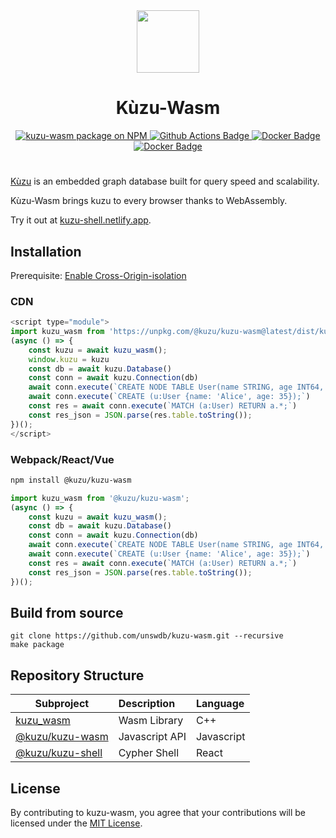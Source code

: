 <div align="center">
  <img src="https://raw.githubusercontent.com/unswdb/kuzu-wasm/main/misc/logo.png" height="100">
  <h1>Kùzu-Wasm</h1>
</div>

<div align="center">
  <a href="https://www.npmjs.com/package/@kuzu/kuzu-wasm/v/latest">
    <img src="https://img.shields.io/npm/v/@kuzu/kuzu-wasm?logo=npm" alt="kuzu-wasm package on NPM">
  </a>
  <a href="https://github.com/unswdb/kuzu-wasm/actions">
    <img src="https://github.com/unswdb/kuzu-wasm/actions/workflows/shell.yml/badge.svg?branch=main" alt="Github Actions Badge">
  </a>
    <a href="https://github.com/unswdb/kuzu-wasm/actions">
    <img src="https://img.shields.io/docker/image-size/dylanshang/kuzu-wasm?logo=Docker" alt="Docker Badge">
  </a>
    </a>
    <a href="https://github.com/unswdb/kuzu-wasm/actions">
    <img src="https://img.shields.io/pypi/v/kuzu-wasm?color=green
    " alt="Docker Badge">
  </a>
</div>
<h1></h1>

[Kùzu](https://github.com/kuzudb/kuzu) is an embedded graph database built for query speed and scalability.

Kùzu-Wasm brings kuzu to every browser thanks to WebAssembly.


Try it out at [kuzu-shell.netlify.app](https://kuzu-shell.netlify.app).


## Installation
Prerequisite: [Enable Cross-Origin-isolation](https://web.dev/articles/cross-origin-isolation-guide?hl=en#enable_cross-origin_isolation)
### CDN
```javascript
<script type="module">
import kuzu_wasm from 'https://unpkg.com/@kuzu/kuzu-wasm@latest/dist/kuzu-browser.js';
(async () => {
    const kuzu = await kuzu_wasm();
    window.kuzu = kuzu
    const db = await kuzu.Database()
    const conn = await kuzu.Connection(db)
    await conn.execute(`CREATE NODE TABLE User(name STRING, age INT64, PRIMARY KEY (name))`)
    await conn.execute(`CREATE (u:User {name: 'Alice', age: 35});`)
    const res = await conn.execute(`MATCH (a:User) RETURN a.*;`)
    const res_json = JSON.parse(res.table.toString());
})();
</script>
```
### Webpack/React/Vue
```bash
npm install @kuzu/kuzu-wasm
```
```javascript
import kuzu_wasm from '@kuzu/kuzu-wasm';
(async () => {
    const kuzu = await kuzu_wasm();
    const db = await kuzu.Database()
    const conn = await kuzu.Connection(db)
    await conn.execute(`CREATE NODE TABLE User(name STRING, age INT64, PRIMARY KEY (name))`)
    await conn.execute(`CREATE (u:User {name: 'Alice', age: 35});`)
    const res = await conn.execute(`MATCH (a:User) RETURN a.*;`)
    const res_json = JSON.parse(res.table.toString());
})();
```

## Build from source
```shell
git clone https://github.com/unswdb/kuzu-wasm.git --recursive
make package
```

## Repository Structure

| Subproject                                               | Description    | Language   |
| -------------------------------------------------------- | :------------- | :--------- |
| [kuzu_wasm](/lib)                                      | Wasm Library   | C++        |
| [@kuzu/kuzu-wasm](/packages/kuzu-wasm)             | Javascript API | Javascript |
| [@kuzu/kuzu-shell](/packages/kuzu-shell) | Cypher Shell      | React       |

## License
By contributing to kuzu-wasm, you agree that your contributions will be licensed under the [MIT License](LICENSE.txt).